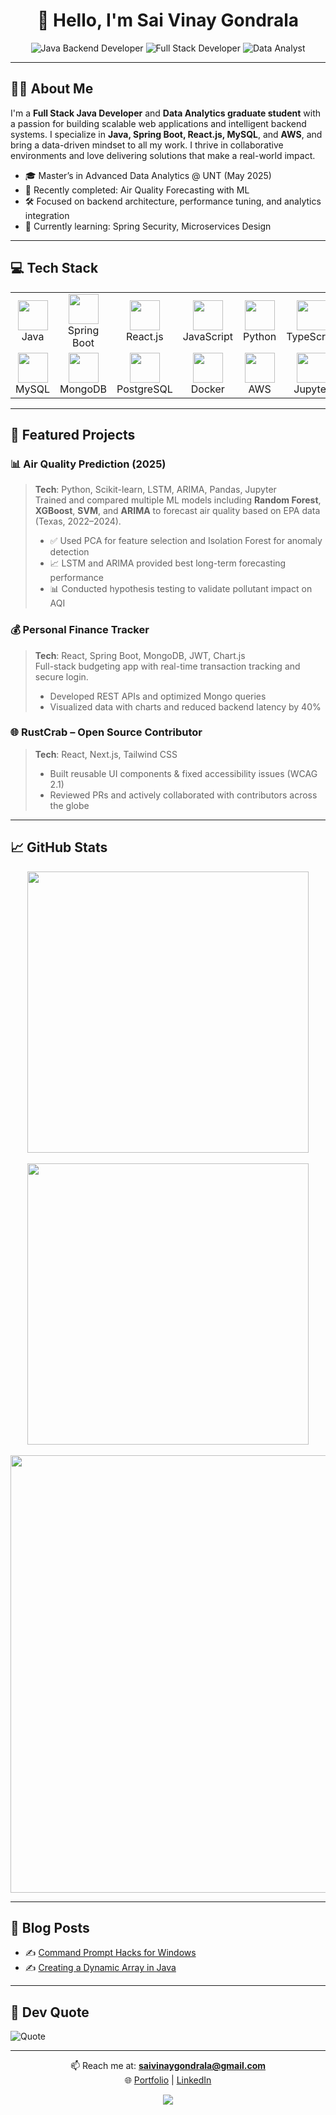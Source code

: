 <div align="center">
  <h1>👋 Hello, I'm Sai Vinay Gondrala</h1>
  <p>
    <img src="https://img.shields.io/badge/Java-Backend-ED8B00?style=for-the-badge&logo=java&logoColor=white" alt="Java Backend Developer"/>
    <img src="https://img.shields.io/badge/Fullstack-Developer-61DAFB?style=for-the-badge&logo=react&logoColor=white" alt="Full Stack Developer"/>
    <img src="https://img.shields.io/badge/Data-Analyst-3776AB?style=for-the-badge&logo=python&logoColor=white" alt="Data Analyst"/>
  </p>
</div>

---

## 🧑‍💻 About Me

I'm a **Full Stack Java Developer** and **Data Analytics graduate student** with a passion for building scalable web applications and intelligent backend systems. I specialize in **Java, Spring Boot, React.js, MySQL**, and **AWS**, and bring a data-driven mindset to all my work. I thrive in collaborative environments and love delivering solutions that make a real-world impact.

- 🎓 Master’s in Advanced Data Analytics @ UNT (May 2025)
- 🔭 Recently completed: Air Quality Forecasting with ML
- 🛠️ Focused on backend architecture, performance tuning, and analytics integration
- 🌱 Currently learning: Spring Security, Microservices Design

---

## 💻 Tech Stack

<table>
<tr>
<td align="center" width="96"><img src="https://cdn.jsdelivr.net/gh/devicons/devicon/icons/java/java-original.svg" width="48"/><br>Java</td>
<td align="center" width="96"><img src="https://cdn.jsdelivr.net/gh/devicons/devicon/icons/spring/spring-original.svg" width="48"/><br>Spring Boot</td>
<td align="center" width="96"><img src="https://cdn.jsdelivr.net/gh/devicons/devicon/icons/react/react-original.svg" width="48"/><br>React.js</td>
<td align="center" width="96"><img src="https://cdn.jsdelivr.net/gh/devicons/devicon/icons/javascript/javascript-original.svg" width="48"/><br>JavaScript</td>
<td align="center" width="96"><img src="https://cdn.jsdelivr.net/gh/devicons/devicon/icons/python/python-original.svg" width="48"/><br>Python</td>
<td align="center" width="96"><img src="https://cdn.jsdelivr.net/gh/devicons/devicon/icons/typescript/typescript-original.svg" width="48"/><br>TypeScript</td>
</tr>
<tr>
<td align="center" width="96"><img src="https://cdn.jsdelivr.net/gh/devicons/devicon/icons/mysql/mysql-original.svg" width="48"/><br>MySQL</td>
<td align="center" width="96"><img src="https://cdn.jsdelivr.net/gh/devicons/devicon/icons/mongodb/mongodb-original.svg" width="48"/><br>MongoDB</td>
<td align="center" width="96"><img src="https://cdn.jsdelivr.net/gh/devicons/devicon/icons/postgresql/postgresql-original.svg" width="48"/><br>PostgreSQL</td>
<td align="center" width="96"><img src="https://cdn.jsdelivr.net/gh/devicons/devicon/icons/docker/docker-original.svg" width="48"/><br>Docker</td>
<td align="center" width="96"><img src="https://cdn.jsdelivr.net/gh/devicons/devicon/icons/amazonwebservices/amazonwebservices-original.svg" width="48"/><br>AWS</td>
<td align="center" width="96"><img src="https://cdn.jsdelivr.net/gh/devicons/devicon/icons/jupyter/jupyter-original.svg" width="48"/><br>Jupyter</td>
</tr>
</table>

---

## 🚀 Featured Projects

### 📊 Air Quality Prediction (2025)
> **Tech**: Python, Scikit-learn, LSTM, ARIMA, Pandas, Jupyter  
> Trained and compared multiple ML models including **Random Forest**, **XGBoost**, **SVM**, and **ARIMA** to forecast air quality based on EPA data (Texas, 2022–2024).  
> - ✅ Used PCA for feature selection and Isolation Forest for anomaly detection  
> - 📈 LSTM and ARIMA provided best long-term forecasting performance  
> - 📊 Conducted hypothesis testing to validate pollutant impact on AQI

### 💰 Personal Finance Tracker
> **Tech**: React, Spring Boot, MongoDB, JWT, Chart.js  
> Full-stack budgeting app with real-time transaction tracking and secure login.  
> - Developed REST APIs and optimized Mongo queries  
> - Visualized data with charts and reduced backend latency by 40%

### 🌐 RustCrab – Open Source Contributor
> **Tech**: React, Next.js, Tailwind CSS  
> - Built reusable UI components & fixed accessibility issues (WCAG 2.1)  
> - Reviewed PRs and actively collaborated with contributors across the globe

---

## 📈 GitHub Stats

<div align="center">
  <img src="https://github-readme-stats.vercel.app/api?username=saivinaygondrala&theme=vue-dark&show_icons=true&count_private=true" width="450"/>
  <br/><br/>
  <img src="https://github-readme-streak-stats.herokuapp.com/?user=saivinaygondrala&theme=vue-dark" width="450"/>
  <br/><br/>
  <img src="https://github-profile-trophy.vercel.app/?username=saivinaygondrala&theme=flat&column=6&margin-w=15&margin-h=15&no-bg=true&no-frame=true" width="700"/>
</div>

---

## 📝 Blog Posts

- ✍️ [Command Prompt Hacks for Windows](https://www.geeksforgeeks.org/command-prompt-hacks-for-windows/)
- ✍️ [Creating a Dynamic Array in Java](https://www.geeksforgeeks.org/creating-a-dynamic-array-in-java/)

---

## 💬 Dev Quote

![Quote](https://quotes-github-readme.vercel.app/api?type=horizontal&theme=radical)

---

<div align="center">

📫 Reach me at: **[saivinaygondrala@gmail.com](mailto:saivinaygondrala@gmail.com)**  
🌐 [Portfolio](https://www.saivinay.dev) | [LinkedIn](https://linkedin.com/in/saivinay-g)

[![](https://visitcount.itsvg.in/api?id=saivinaygondrala&icon=0&color=0)](https://visitcount.itsvg.in)

</div>
